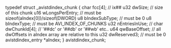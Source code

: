 typedef struct _avistdindex_chunk { char fcc[4]; // ix## u32 dwSize; // size of this chunk u16 wLongsPerEntry; // must be sizeof(aIndex[0])/sizeof(DWORD) u8 bIndexSubType; // must be 0 u8 bIndexType; // must be AVI_INDEX_OF_CHUNKS u32 nEntriesInUse; // char dwChunkId[4]; // '##dc' or '##db' or '##wb' etc.. u64 qwBaseOffset; // all dwOffsets in aIndex array are relative to this u32 dwReserved3; // must be 0 avistdindex_entry *aIndex; } avistdindex_chunk;

